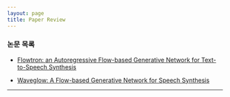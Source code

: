 ```yaml
---
layout: page
title: Paper Review
---
```


###  논문 목록 

* [Flowtron: an Autoregressive Flow-based Generative Network
for Text-to-Speech Synthesis](https://arxiv.org/abs/2005.05957)

* [Waveglow: A Flow-based Generative Network for Speech Synthesis](https://ieeexplore.ieee.org/abstract/document/8683143)

---

